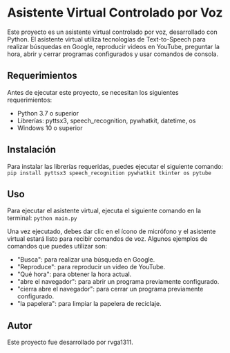 # Asistente Virtual Controlado por Voz   

Este proyecto es un asistente virtual controlado por voz, desarrollado con Python. El asistente virtual utiliza tecnologías de Text-to-Speech para realizar búsquedas en Google, reproducir videos en YouTube, preguntar la hora, abrir y cerrar programas configurados y usar comandos de consola.

## Requerimientos

Antes de ejecutar este proyecto, se necesitan los siguientes requerimientos:

- Python 3.7 o superior
- Librerías: pyttsx3, speech_recognition, pywhatkit, datetime, os
- Windows 10 o superior

## Instalación

Para instalar las librerías requeridas, puedes ejecutar el siguiente comando:
```pip install pyttsx3 speech_recognition pywhatkit tkinter os pytube ```


## Uso

Para ejecutar el asistente virtual, ejecuta el siguiente comando en la terminal:
```python main.py```


Una vez ejecutado, debes dar clic en el ícono de micrófono y el asistente virtual estará listo para recibir comandos de voz. Algunos ejemplos de comandos que puedes utilizar son:

- "Busca": para realizar una búsqueda en Google.
- "Reproduce": para reproducir un video de YouTube.
- "Qué hora": para obtener la hora actual.
- "abre el navegador": para abrir un programa previamente configurado.
- "cierra abre el navegador": para cerrar un programa previamente configurado.
- "la papelera": para limpiar la papelera de reciclaje.


## Autor

Este proyecto fue desarrollado por rvga1311.


